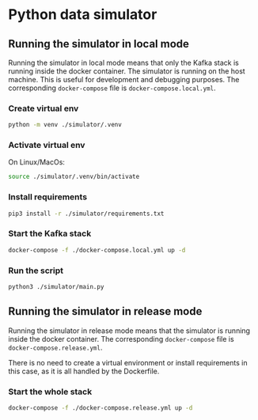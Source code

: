 # Python data simulator
## Running the simulator in local mode
Running the simulator in local mode means that only the Kafka stack is running
inside the docker container. The simulator is running on the host machine.
This is useful for development and debugging purposes. The corresponding `docker-compose`
file is `docker-compose.local.yml`.

### Create virtual env
```bash
python -m venv ./simulator/.venv
```

### Activate virtual env
On Linux/MacOs:
```bash
source ./simulator/.venv/bin/activate
```

### Install requirements
```bash
pip3 install -r ./simulator/requirements.txt
```

### Start the Kafka stack
```bash
docker-compose -f ./docker-compose.local.yml up -d
```

### Run the script
```bash
python3 ./simulator/main.py
```

## Running the simulator in release mode
Running the simulator in release mode means that the simulator is running inside
the docker container. The corresponding `docker-compose` file is `docker-compose.release.yml`.

There is no need to create a virtual environment or install requirements in this case,
as it is all handled by the Dockerfile.

### Start the whole stack
```bash
docker-compose -f ./docker-compose.release.yml up -d
```


